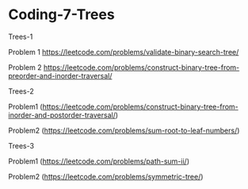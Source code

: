 # Coding-7-Trees



Trees-1

Problem 1
https://leetcode.com/problems/validate-binary-search-tree/

Problem 2
https://leetcode.com/problems/construct-binary-tree-from-preorder-and-inorder-traversal/


Trees-2

Problem1 
(https://leetcode.com/problems/construct-binary-tree-from-inorder-and-postorder-traversal/)

Problem2 
(https://leetcode.com/problems/sum-root-to-leaf-numbers/)



Trees-3

Problem1 
(https://leetcode.com/problems/path-sum-ii/)

Problem2 
(https://leetcode.com/problems/symmetric-tree/)







